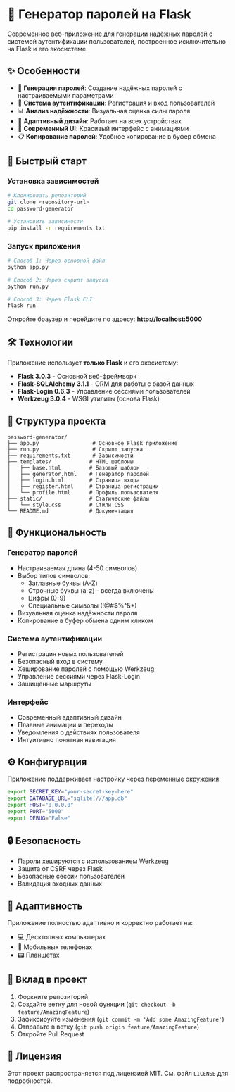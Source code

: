 # 🔐 Генератор паролей на Flask

Современное веб-приложение для генерации надёжных паролей с системой аутентификации пользователей, построенное исключительно на Flask и его экосистеме.

## ✨ Особенности

- 🔐 **Генерация паролей**: Создание надёжных паролей с настраиваемыми параметрами
- 👤 **Система аутентификации**: Регистрация и вход пользователей
- 📊 **Анализ надёжности**: Визуальная оценка силы пароля
- 📱 **Адаптивный дизайн**: Работает на всех устройствах
- 🎨 **Современный UI**: Красивый интерфейс с анимациями
- 📋 **Копирование паролей**: Удобное копирование в буфер обмена

## 🚀 Быстрый старт

### Установка зависимостей

```bash
# Клонировать репозиторий
git clone <repository-url>
cd password-generator

# Установить зависимости
pip install -r requirements.txt
```

### Запуск приложения

```bash
# Способ 1: Через основной файл
python app.py

# Способ 2: Через скрипт запуска
python run.py

# Способ 3: Через Flask CLI
flask run
```

Откройте браузер и перейдите по адресу: **http://localhost:5000**

## 🛠️ Технологии

Приложение использует **только Flask** и его экосистему:

- **Flask 3.0.3** - Основной веб-фреймворк
- **Flask-SQLAlchemy 3.1.1** - ORM для работы с базой данных
- **Flask-Login 0.6.3** - Управление сессиями пользователей
- **Werkzeug 3.0.4** - WSGI утилиты (основа Flask)

## 📁 Структура проекта

```
password-generator/
├── app.py                 # Основное Flask приложение
├── run.py                 # Скрипт запуска
├── requirements.txt       # Зависимости
├── templates/            # HTML шаблоны
│   ├── base.html         # Базовый шаблон
│   ├── generator.html    # Генератор паролей
│   ├── login.html        # Страница входа
│   ├── register.html     # Страница регистрации
│   └── profile.html      # Профиль пользователя
├── static/               # Статические файлы
│   └── style.css         # Стили CSS
└── README.md             # Документация
```

## 🎯 Функциональность

### Генератор паролей
- Настраиваемая длина (4-50 символов)
- Выбор типов символов:
  - Заглавные буквы (A-Z)
  - Строчные буквы (a-z) - всегда включены
  - Цифры (0-9)
  - Специальные символы (!@#$%^&*)
- Визуальная оценка надёжности пароля
- Копирование в буфер обмена одним кликом

### Система аутентификации
- Регистрация новых пользователей
- Безопасный вход в систему
- Хеширование паролей с помощью Werkzeug
- Управление сессиями через Flask-Login
- Защищённые маршруты

### Интерфейс
- Современный адаптивный дизайн
- Плавные анимации и переходы
- Уведомления о действиях пользователя
- Интуитивно понятная навигация

## ⚙️ Конфигурация

Приложение поддерживает настройку через переменные окружения:

```bash
export SECRET_KEY="your-secret-key-here"
export DATABASE_URL="sqlite:///app.db"
export HOST="0.0.0.0"
export PORT="5000"
export DEBUG="False"
```

## 🔒 Безопасность

- Пароли хешируются с использованием Werkzeug
- Защита от CSRF через Flask
- Безопасные сессии пользователей
- Валидация входных данных

## 📱 Адаптивность

Приложение полностью адаптивно и корректно работает на:
- 💻 Десктопных компьютерах
- 📱 Мобильных телефонах
- 📟 Планшетах

## 🤝 Вклад в проект

1. Форкните репозиторий
2. Создайте ветку для новой функции (`git checkout -b feature/AmazingFeature`)
3. Зафиксируйте изменения (`git commit -m 'Add some AmazingFeature'`)
4. Отправьте в ветку (`git push origin feature/AmazingFeature`)
5. Откройте Pull Request

## 📄 Лицензия

Этот проект распространяется под лицензией MIT. См. файл `LICENSE` для подробностей.
